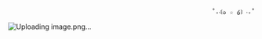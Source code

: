                                                              ˚₊‧꒰ა ☆ ໒꒱ ‧₊˚
![Uploading image.png…]()

